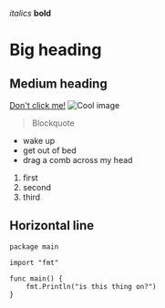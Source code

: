 *italics*
**bold**
# Big heading
## Medium heading
[Don't click me!](https://news.ycombinator.com)
![Cool image](https://static.wikia.nocookie.net/sel/images/6/65/Lain_s071.jpg/revision/latest?cb=20100513203649)

> Blockquote

- wake up
- get out of bed
- drag a comb across my head

1. first
2. second
3. third

Horizontal line
----

```
package main

import "fmt"

func main() {
	fmt.Println("is this thing on?")
}
```
